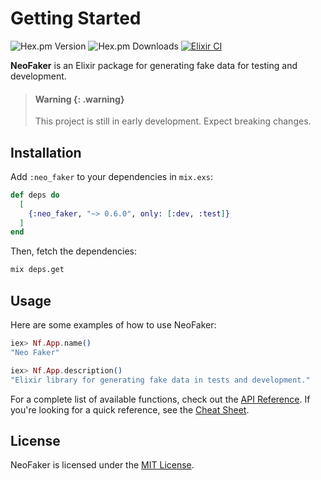 # Getting Started

![Hex.pm Version](https://img.shields.io/hexpm/v/neo_faker)
![Hex.pm Downloads](https://img.shields.io/hexpm/dt/neo_faker)
[![Elixir CI](https://github.com/muzhawir/neo_faker/actions/workflows/elixir.yml/badge.svg?branch=main)](https://github.com/muzhawir/neo_faker/actions/workflows/elixir.yml)

**NeoFaker** is an Elixir package for generating fake data for testing and development.

> #### Warning {: .warning}
>
> This project is still in early development. Expect breaking changes.

## Installation

Add `:neo_faker` to your dependencies in `mix.exs`:

```elixir
def deps do
  [
    {:neo_faker, "~> 0.6.0", only: [:dev, :test]}
  ]
end
```

Then, fetch the dependencies:

```sh
mix deps.get
```

## Usage

Here are some examples of how to use NeoFaker:

```elixir
iex> Nf.App.name()
"Neo Faker"

iex> Nf.App.description()
"Elixir library for generating fake data in tests and development."
```

For a complete list of available functions, check out the [API Reference](api-reference.html).
If you're looking for a quick reference, see the [Cheat Sheet](cheat.html).

## License

NeoFaker is licensed under the [MIT License](https://github.com/muzhawir/neo_faker/blob/main/LICENSE.md).
